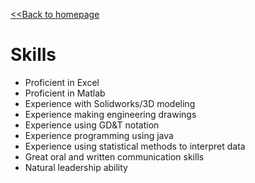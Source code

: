 [<<Back to homepage](https://liam-magargal.github.io/Liam-Magargal/)

# Skills
* Proficient in Excel
* Proficient in Matlab
* Experience with Solidworks/3D modeling
* Experience making engineering drawings
* Experience using GD&T notation
* Experience programming using java
* Experience using statistical methods to interpret data
* Great oral and written communication skills
* Natural leadership ability
